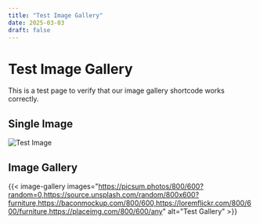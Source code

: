 ```yaml
---
title: "Test Image Gallery"
date: 2025-03-03
draft: false
---
```


# Test Image Gallery

This is a test page to verify that our image gallery shortcode works correctly.

## Single Image

![Test Image](https://picsum.photos/800/600?random=0)

## Image Gallery

{{< image-gallery images="https://picsum.photos/800/600?random=0,https://source.unsplash.com/random/800x600?furniture,https://baconmockup.com/800/600,https://loremflickr.com/800/600/furniture,https://placeimg.com/800/600/any" alt="Test Gallery" >}} 